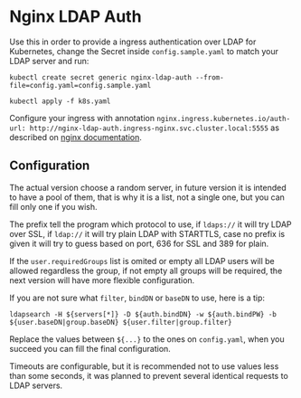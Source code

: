# Nginx LDAP Auth

Use this in order to provide a ingress authentication over LDAP for Kubernetes, change the Secret inside `config.sample.yaml` to match your LDAP server and run:

    kubectl create secret generic nginx-ldap-auth --from-file=config.yaml=config.sample.yaml

    kubectl apply -f k8s.yaml

Configure your ingress with annotation `nginx.ingress.kubernetes.io/auth-url: http://nginx-ldap-auth.ingress-nginx.svc.cluster.local:5555` as described on [nginx documentation](https://kubernetes.github.io/ingress-nginx/examples/auth/external-auth/).

## Configuration

The actual version choose a random server, in future version it is intended to have a pool of them, that is why it is a list, not a single one, but you can fill only one if you wish.

The prefix tell the program which protocol to use, if `ldaps://` it will try LDAP over SSL, if `ldap://` it will try plain LDAP with STARTTLS, case no prefix is given it will try to guess based on port, 636 for SSL and 389 for plain.

If the `user.requiredGroups` list is omited or empty all LDAP users will be allowed regardless the group, if not empty all groups will be required, the next version will have more flexible configuration.

If you are not sure what `filter`, `bindDN` or `baseDN` to use, here is a tip:

    ldapsearch -H ${servers[*]} -D ${auth.bindDN} -w ${auth.bindPW} -b ${user.baseDN|group.baseDN} ${user.filter|group.filter}

Replace the values between `${...}` to the ones on `config.yaml`, when you succeed you can fill the final configuration.

Timeouts are configurable, but it is recommended not to use values less than some seconds, it was planned to prevent several identical requests to LDAP servers.
